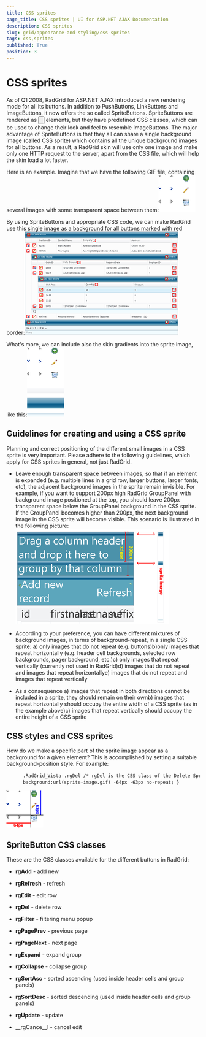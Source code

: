 ```yaml
---
title: CSS sprites
page_title: CSS sprites | UI for ASP.NET AJAX Documentation
description: CSS sprites
slug: grid/appearance-and-styling/css-sprites
tags: css,sprites
published: True
position: 3
---
```


# CSS sprites



As of Q1 2008, RadGrid for ASP.NET AJAX introduced a new rendering mode for all its buttons. In addition to PushButtons, LinkButtons and ImageButtons, it now offers the so called SpriteButtons. SpriteButtons are rendered as <input type="button" /> elements, but they have predefined CSS classes, which can be used to change their look and feel to resemble ImageButtons. The major advantage of SpriteButtons is that they all can share a single background image (called CSS sprite) which contains all the unique background images for all buttons. As a result, a RadGrid skin will use only one image and make only one HTTP request to the server, apart from the CSS file, which will help the skin load a lot faster.

Here is an example. Imagine that we have the following GIF file, containing several images with some transparent space between them:![sprite 1](images/grd_gridsprite1.gif)

By using SpriteButtons and appropriate CSS code, we can make RadGrid use this single image as a background for all buttons marked with red border:![grid with sprite](images/grd_gridwithsprite.gif)

What's more, we can include also the skin gradients into the sprite image, like this:![sprite 2](images/grd_gridsprite2.gif)

## Guidelines for creating and using a CSS sprite

Planning and correct positioning of the different small images in a CSS sprite is very important. Please adhere to the following guidelines, which apply for CSS sprites in general, not just RadGrid.

* Leave enough transparent space between images, so that if an element is expanded (e.g. multiple lines in a grid row, larger buttons, larger fonts, etc), the adjacent background images in the sprite remain invisible. For example, if you want to support 200px high RadGrid GroupPanel with background image positioned at the top, you should leave 200px transparent space below the GroupPanel background in the CSS sprite. If the GroupPanel becomes higher than 200px, the next background image in the CSS sprite will become visible. This scenario is illustrated in the following picture:![sprite overflow](images/grd_gridspriteoverflow.gif)

* According to your preference, you can have different mixtures of background images, in terms of background-repeat, in a single CSS sprite: a) only images that do not repeat (e.g. buttons)b)only images that repeat horizontally (e.g. header cell backgrounds, selected row backgrounds, pager background, etc.)c) only images that repeat vertically (currently not used in RadGrid)d) images that do not repeat and images that repeat horizontallye) images that do not repeat and images that repeat vertically

* As a consequence a) images that repeat in both directions cannot be included in a sprite, they should remain on their ownb) images that repeat horizontally should occupy the entire width of a CSS sprite (as in the example above)c) images that repeat vertically should occupy the entire height of a CSS sprite

## CSS styles and CSS sprites

How do we make a specific part of the sprite image appear as a background for a given element? This is accomplished by setting a suitable background-position style. For example:

````XML
	  .RadGrid_Vista .rgDel /* rgDel is the CSS class of the Delete SpriteButton */ {
	  background:url(sprite-image.gif) -64px -63px no-repeat; }
````

![sprite position](images/grd_gridspriteposition.gif)

## SpriteButton CSS classes

These are the CSS classes available for the different buttons in RadGrid:

* __rgAdd__ - add new

* __rgRefresh__ - refresh

* __rgEdit__ - edit row

* __rgDel__ - delete row

* __rgFilter__ - filtering menu popup

* __rgPagePrev__ - previous page

* __rgPageNext__ - next page

* __rgExpand__ - expand group

* __rgCollapse__ - collapse group

* __rgSortAsc__ - sorted ascending (used inside header cells and group panels)

* __rgSortDesc__ - sorted descending (used inside header cells and group panels)

* __rgUpdate__ - update

* __rgCance__l - cancel edit
